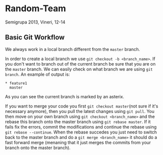 Random-Team
===========

Semigrupa 2013, Vineri, 12-14


Basic Git Workflow
------------------

We always work in a local branch different from the `master` branch.

In order to create a local branch we use `git checkout -b <branch_name>`. If you don't want to branch out of the current branch be sure that you are on the `master` branch.
We can easily check on what branch we are using `git branch`. An example of output is:

```
* feature1
  master
```
As you can see the current branch is marked by an asterix.

If you want to merge your code you first `git checkout master`(not sure if it's necessary anymore), then you pull the latest changes using `git pull`.
You then move on your own branch using `git checkout <branch_name>` and the rebase this branch onto the master branch using `git rebase master`. If it fails fix the errors, commit the modifications and continue the rebase using `git rebase --continue`.
When the rebase succedes you just need to switch back to the master branch and do a `git merge <branch_name>` it should do a fast forward merge (menaning that it just merges the commits from your branch onto the master branch).


